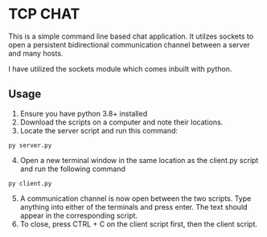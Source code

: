 # TCP CHAT

This is a simple command line based chat application. It utilzes sockets to open a persistent bidirectional communication channel between a server and many hosts. 

I have utilized the sockets module which comes inbuilt with python.

## Usage

1. Ensure you have python 3.8+ installed
2. Download the scripts on a computer and note their locations.
3. Locate the server script and run this command:
```
py server.py
```
4. Open a new terminal window in the same location as the client.py script and run the following command
```
py client.py
```
5. A communication channel is now open between the two scripts. Type anything into either of the terminals and press enter. The text should appear in the corresponding script.
6. To close, press CTRL + C on the client script first, then the client script.

